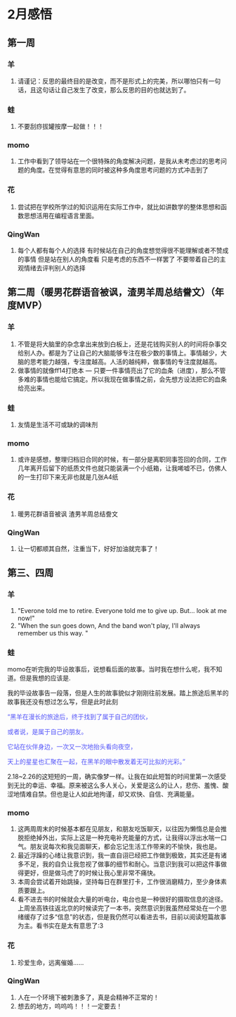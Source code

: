 # 2月感悟
## 第一周
### 羊
1. 请谨记：反思的最终目的是改变，而不是形式上的完美，所以哪怕只有一句话，且这句话让自己发生了改变，那么反思的目的也就达到了。

### 蛙
1. 不要刮痧拔罐按摩一起做！！！

### momo
1. 工作中看到了领导站在一个很特殊的角度解决问题，是我从未考虑过的思考问题的角度。在觉得有意思的同时被这种多角度思考问题的方式冲击到了

### 花
1. 尝试把在学校所学过的知识运用在实际工作中，就比如讲数学的整体思想和函数思想活用在编程语言里面。

### QingWan
1. 每个人都有每个人的选择  有时候站在自己的角度想觉得很不能理解或者不赞成的事情 但是站在别人的角度看 只是考虑的东西不一样罢了 不要带着自己的主观情绪去评判别人的选择

## 第二周（暖男花群语音被讽，渣男羊周总结誊文）（年度MVP）

### 羊
1. 不管是将大脑里的杂念拿出来放到白板上，还是花钱购买别人的时间将杂事交给别人办。都是为了让自己的大脑能够专注在极少数的事情上。事情越少，大脑的思考能力越强，专注度越高。人活的越纯粹，做事情的专注度就越高。
2. 做事情的就像ff14打绝本 — 只要一件事情亮出了它的血条（进度），那么不管多难的事情也能给它搞定。所以我现在做事情之前，会先想方设法把它的血条给亮出来。

### 蛙
1. 友情是生活不可或缺的调味剂

### momo
1. 或许是感想，整理归档旧合同的时候，有一部分是离职同事签回的合同，工作几年离开后留下的纸质文件也就只能装满一个小纸箱，让我唏嘘不已，仿佛人的一生打印下来无非也就是几张A4纸

### 花
1. 暖男花群语音被讽 渣男羊周总结誊文

### QingWan
1. 让一切都顺其自然，注重当下，好好加油就完事了！

## 第三、四周
### 羊
1. "Everone told me to retire. Everyone told me to give up. But... look at me now!"
2. "When the sun goes down, And the band won't play, I'll always remember us this way. "

### 蛙
momo在听完我的毕设故事后，说想看后面的故事。当时我在想什么呢，我不知道。但是我想的应该是.

我的毕设故事告一段落，但是人生的故事貌似才刚刚往前发展。踏上旅途后黑羊的故事我还没有想过怎么写，但是此时此刻

<font color=#5354F9>“黑羊在漫长的旅途后，终于找到了属于自己的团伙，</font>

<font color=#5354F9>或者说，是属于自己的朋友。</font>

<font color=#5354F9>它站在伙伴身边，一次又一次地抬头看向夜空，</font>

<font color=#5354F9>天上的星星也汇聚在一起，在黑羊的眼中散发着无可比拟的光彩。”</font>

2.18~2.26的这短短的一周，确实像梦一样。让我在如此短暂的时间里第一次感受到无比的幸运、幸福。原来被这么多人关心，关爱是这么的让人，悲伤、羞愧、酸涩地情难自禁。但也是让人如此地拘谨，却又欢快、自信、充满能量。


### momo
1. 这两周周末的时候基本都在见朋友，和朋友吃饭聊天，以往因为懒惰总是会推脱拒绝掉外出，实际上这是一种充电补充能量的方式，让我得以浮出水喘一口气。朋友说每次和我见面聊天，都会忘记生活工作带来的不愉快，我也是。
2. 最近浮躁的心绪让我意识到，我一直自诩已经把工作做到极致，其实还是有诸多不足，我的自负让我忽视了做事的细节和耐心。当意识到我可以把这件事做得更好，但是做马虎了的时候让我心里非常不痛快。
3. 本周会尝试着开始跳操，坚持每日在群里打卡，工作很消磨精力，至少身体素质要跟上。
4. 看不进去书的时候就会大量的听电台，电台也是一种很好的摄取信息的途径。上周坐高铁往返北京的时候读完了一本书，突然意识到我虽然经常处在一个思绪缓存了过多“信息”的状态，但是我仍然可以看进去书，目前以阅读短篇故事为主。看书实在是太有意思了:3

### 花
1. 珍爱生命，远离催婚......

### QingWan
1. 人在一个环境下被刺激多了，真是会精神不正常的！
2. 想去的地方，呜呜呜！！！一定要去！
